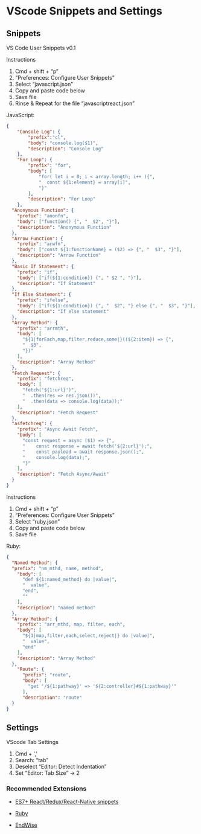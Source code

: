 # VScode Snippets and Settings

## Snippets
VS Code User Snippets v0.1

Instructions
1. Cmd + shift + “p”
2. “Preferences: Configure User Snippets”
3. Select “javascript.json”
4. Copy and paste code below
5. Save file
6. Rinse & Repeat for the file “javascriptreact.json”

JavaScript:
```json
{
	"Console Log": {
		"prefix":"cl",
		"body": "console.log($1)",
		"description": "Console Log"
	},  
	"For Loop": {
		"prefix": "for", 
		"body": [
			"for( let i = 0; i < array.length; i++ ){",
			"  const ${1:element} = array[i]",
			"}"
		],
		"description": "For Loop"
	},
  "Anonymous Function": {
    "prefix": "anonfn",
    "body": ["function() {", "  $2", "}"],
    "description": "Anonymous Function"
  },
  "Arrow Function": {
    "prefix": "arwfn",
    "body": ["const ${1:functionName} = ($2) => {", "  $3", "}"],
    "description": "Arrow Function"
  },
  "Basic If Statement": {
    "prefix": "if",
    "body": ["if(${1:condition}) {", " $2 ", "}"],
    "description": "If Statement"
  },
  "If Else Statement": {
    "prefix": "ifelse",
    "body": ["if(${1:condition}) {", "  $2", "} else {", "  $3", "}"],
    "description": "If else statement"
  },
  "Array Method": {
    "prefix": "arrmth",
    "body": [
      "${1|forEach,map,filter,reduce,some|}((${2:item}) => {",
      "  $3",
      "})"
    ],
    "description": "Array Method"
  },
  "Fetch Request": {
    "prefix": "fetchreq",
    "body": [
      "fetch('${1:url}')",
      "  .then(res => res.json())",
      "  .then(data => console.log(data));"
    ],
    "description": "Fetch Request"
  },
  "asfetchreq": {
    "prefix": "Async Await Fetch",
    "body": [
      "const request = async ($1) => {",
      "    const response = await fetch('${2:url}');",
      "    const payload = await response.json();",
      "    console.log(data);",
      "}"
    ],
    "description": "Fetch Async/Await"
  }
}
```

Instructions
1. Cmd + shift + “p”
2. “Preferences: Configure User Snippets”
3. Select “ruby.json”
4. Copy and paste code below
5. Save file

Ruby: 
```json
{
  "Named Method": {
  "prefix": "nm_mthd, name, method",
    "body": [
      "def ${1:named_method} do |value|",
      "  value",
      "end",
      ""
    ],
    "description": "named method"
  },
  "Array Method": {
    "prefix": "arr_mthd, map, filter, each",
    "body": [
      "${1|map,filter,each,select,reject|} do |value|",
      "  value",
      "end"
    ],
    "description": "Array Method"
  },
    "Route": {
      "prefix": "route",
      "body": [
        "get '/${1:pathway}' => '${2:controller}#${1:pathway}'"
      ],
      "description": "route"
  }
}
```

## Settings 
VScode Tab Settings
1. Cmd + ','
2. Search: “tab”
3. Deselect “Editor: Detect Indentation”
4. Set “Editor: Tab Size” -> 2

### Recommended Extensions
- [ES7+ React/Redux/React-Native snippets](https://marketplace.visualstudio.com/items?itemName=dsznajder.es7-react-js-snippets)

- [Ruby](https://marketplace.visualstudio.com/items?itemName=rebornix.Ruby)

- [EndWise](https://marketplace.visualstudio.com/items?itemName=kaiwood.endwise)
